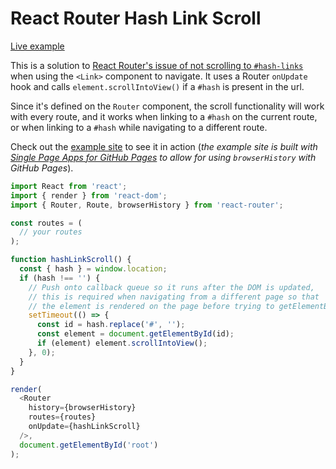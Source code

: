 # React Router Hash Link Scroll

[Live example][liveExample]

This is a solution to [React Router's issue of not scrolling to `#hash-links`][reactRouterIssue] when using the `<Link>` component to navigate. It uses a Router `onUpdate` hook and calls `element.scrollIntoView()` if a `#hash` is present in the url.  

Since it's defined on the `Router` component, the scroll functionality will work with every route, and it works when linking to a `#hash` on the current route, or when linking to a `#hash` while navigating to a different route.

Check out the [example site][liveExample] to see it in action (*the example site is built with [Single Page Apps for GitHub Pages][spaGHP] to allow for using `browserHistory` with GitHub Pages*).


```javascript
import React from 'react';
import { render } from 'react-dom';
import { Router, Route, browserHistory } from 'react-router';

const routes = (
  // your routes
);

function hashLinkScroll() {
  const { hash } = window.location;
  if (hash !== '') {
    // Push onto callback queue so it runs after the DOM is updated,
    // this is required when navigating from a different page so that
    // the element is rendered on the page before trying to getElementById.
    setTimeout(() => {
      const id = hash.replace('#', '');
      const element = document.getElementById(id);
      if (element) element.scrollIntoView();
    }, 0);
  }
}

render(
  <Router
    history={browserHistory}
    routes={routes}
    onUpdate={hashLinkScroll}
  />,
  document.getElementById('root')
);
```


[reactRouterIssue]: https://github.com/reactjs/react-router/issues/394#issuecomment-220221604
[liveExample]: http://react-router-hash-link-scroll.rafrex.com/
[spaGHP]: https://github.com/rafrex/spa-github-pages

